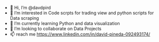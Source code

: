 - 👋 Hi, I’m @davdpird
- 👀 I’m interested in Code scrpts for trading view and python scripts for Data scraping 
- 🌱 I’m currently learning Python and data visualization
- 💞️ I’m looking to collaborate on Data Projects
- 📫 reach me https://www.linkedin.com/in/david-pineda-092493174/

<!---
davdpird/davdpird is a ✨ special ✨ repository because its `README.md` (this file) appears on your GitHub profile.
You can click the Preview link to take a look at your changes.
--->
